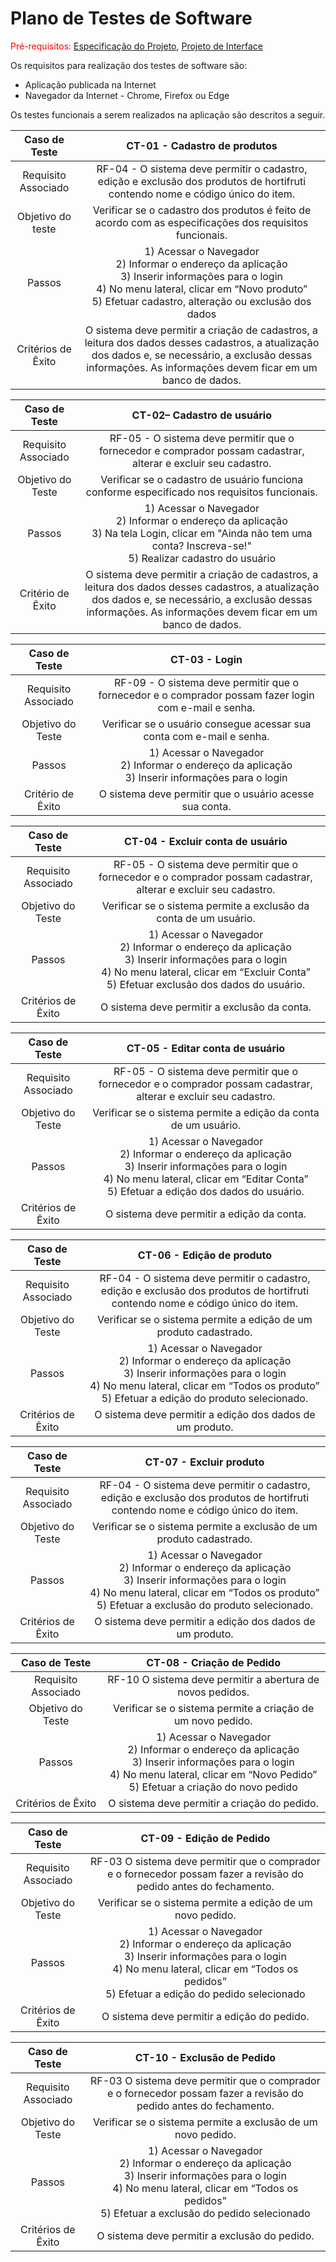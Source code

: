 # Plano de Testes de Software

<span style="color:red">Pré-requisitos: <a href="02-Especificação do Projeto.md"> Especificação do Projeto</a></span>, <a href="04-Projeto de Interface.md"> Projeto de Interface</a>

Os requisitos para realização dos testes de software são:

- Aplicação publicada na Internet
- Navegador da Internet - Chrome, Firefox ou Edge

Os testes funcionais a serem realizados na aplicação são descritos a seguir.

|    Caso de Teste    |                                                                                           **CT-01 - Cadastro de produtos**                                                                                           |
| :-----------------: | :------------------------------------------------------------------------------------------------------------------------------------------------------------------------------------------------------------------: |
| Requisito Associado |                                            RF-04 - O sistema deve permitir o cadastro, edição e exclusão dos produtos de hortifruti contendo nome e código único do item.                                            |
|  Objetivo do teste  |                                                       Verificar se o cadastro dos produtos é feito de acordo com as especificações dos requisitos funcionais.                                                        |
|       Passos        | 1) Acessar o Navegador <br> 2) Informar o endereço da aplicação <br> 3) Inserir informações para o login <br> 4) No menu lateral, clicar em “Novo produto” <br> 5) Efetuar cadastro, alteração ou exclusão dos dados |
| Critérios de Êxito  |   O sistema deve permitir a criação de cadastros, a leitura dos dados desses cadastros, a atualização dos dados e, se necessário, a exclusão dessas informações. As informações devem ficar em um banco de dados.    |

|    Caso de Teste    |                                                                                         **CT-02– Cadastro de usuário**                                                                                          |
| :-----------------: | :-------------------------------------------------------------------------------------------------------------------------------------------------------------------------------------------------------------: |
| Requisito Associado |                                                 RF-05 - O sistema deve permitir que o fornecedor e comprador possam cadastrar, alterar e excluir seu cadastro.                                                  |
|  Objetivo do Teste  |                                                          Verificar se o cadastro de usuário funciona conforme especificado nos requisitos funcionais.                                                           |
|       Passos        |                  1) Acessar o Navegador <br> 2) Informar o endereço da aplicação <br> 3) Na tela Login, clicar em "Ainda não tem uma conta? Inscreva-se!"<br> 5) Realizar cadastro do usuário                   |
|  Critério de Êxito  | O sistema deve permitir a criação de cadastros, a leitura dos dados desses cadastros, a atualização dos dados e, se necessário, a exclusão dessas informações. As informações devem ficar em um banco de dados. |

|    Caso de Teste    |                                               **CT-03 - Login**                                               |
| :-----------------: | :-----------------------------------------------------------------------------------------------------------: |
| Requisito Associado |     RF-09 - O sistema deve permitir que o fornecedor e o comprador possam fazer login com e-mail e senha.     |
|  Objetivo do Teste  |                     Verificar se o usuário consegue acessar sua conta com e-mail e senha.                     |
|       Passos        | 1) Acessar o Navegador <br> 2) Informar o endereço da aplicação <br> 3) Inserir informações para o login <br> |
|  Critério de Êxito  |                            O sistema deve permitir que o usuário acesse sua conta.                            |

|    Caso de Teste    |                                                                                      **CT-04 - Excluir conta de usuário**                                                                                      |
| :-----------------: | :------------------------------------------------------------------------------------------------------------------------------------------------------------------------------------------------------------: |
| Requisito Associado |                                                RF-05 - O sistema deve permitir que o fornecedor e o comprador possam cadastrar, alterar e excluir seu cadastro.                                                |
|  Objetivo do Teste  |                                                                       Verificar se o sistema permite a exclusão da conta de um usuário.                                                                        |
|       Passos        | 1) Acessar o Navegador <br> 2) Informar o endereço da aplicação <br> 3) Inserir informações para o login <br> 4) No menu lateral, clicar em “Excluir Conta” <br> 5) Efetuar exclusão dos dados do usuário.<br> |
| Critérios de Êxito  |                                                                                  O sistema deve permitir a exclusão da conta.                                                                                  |

|    Caso de Teste    |                                                                                      **CT-05 - Editar conta de usuário**                                                                                      |
| :-----------------: | :-----------------------------------------------------------------------------------------------------------------------------------------------------------------------------------------------------------: |
| Requisito Associado |                                               RF-05 - O sistema deve permitir que o fornecedor e o comprador possam cadastrar, alterar e excluir seu cadastro.                                                |
|  Objetivo do Teste  |                                                                        Verificar se o sistema permite a edição da conta de um usuário.                                                                        |
|       Passos        | 1) Acessar o Navegador <br> 2) Informar o endereço da aplicação <br> 3) Inserir informações para o login <br> 4) No menu lateral, clicar em “Editar Conta” <br> 5) Efetuar a edição dos dados do usuário.<br> |
| Critérios de Êxito  |                                                                                  O sistema deve permitir a edição da conta.                                                                                   |

|    Caso de Teste    |                                                                                            **CT-06 - Edição de produto**                                                                                            |
| :-----------------: | :-----------------------------------------------------------------------------------------------------------------------------------------------------------------------------------------------------------------: |
| Requisito Associado |                                           RF-04 - O sistema deve permitir o cadastro, edição e exclusão dos produtos de hortifruti contendo nome e código único do item.                                            |
|  Objetivo do Teste  |                                                                          Verificar se o sistema permite a edição de um produto cadastrado.                                                                          |
|       Passos        | 1) Acessar o Navegador <br> 2) Informar o endereço da aplicação <br> 3) Inserir informações para o login <br> 4) No menu lateral, clicar em “Todos os produto” <br> 5) Efetuar a edição do produto selecionado.<br> |
| Critérios de Êxito  |                                                                              O sistema deve permitir a edição dos dados de um produto.                                                                              |

|    Caso de Teste    |                                                                                              **CT-07 - Excluir produto**                                                                                              |
| :-----------------: | :-------------------------------------------------------------------------------------------------------------------------------------------------------------------------------------------------------------------: |
| Requisito Associado |                                            RF-04 - O sistema deve permitir o cadastro, edição e exclusão dos produtos de hortifruti contendo nome e código único do item.                                             |
|  Objetivo do Teste  |                                                                          Verificar se o sistema permite a exclusão de um produto cadastrado.                                                                          |
|       Passos        | 1) Acessar o Navegador <br> 2) Informar o endereço da aplicação <br> 3) Inserir informações para o login <br> 4) No menu lateral, clicar em “Todos os produto” <br> 5) Efetuar a exclusão do produto selecionado.<br> |
| Critérios de Êxito  |                                                                               O sistema deve permitir a edição dos dados de um produto.                                                                               |

|    Caso de Teste    |                                                                                     **CT-08 - Criação de Pedido**                                                                                      |
| :-----------------: | :----------------------------------------------------------------------------------------------------------------------------------------------------------------------------------------------------: |
| Requisito Associado |                                                                       RF-10 O sistema deve permitir a abertura de novos pedidos.                                                                       |
|  Objetivo do Teste  |                                                                      Verificar se o sistema permite a criação de um novo pedido.                                                                       |
|       Passos        | 1) Acessar o Navegador <br> 2) Informar o endereço da aplicação <br> 3) Inserir informações para o login <br> 4) No menu lateral, clicar em “Novo Pedido” <br> 5) Efetuar a criação do novo pedido<br> |
| Critérios de Êxito  |                                                                              O sistema deve permitir a criação do pedido.                                                                              |

|    Caso de Teste    |                                                                                           **CT-09 - Edição de Pedido**                                                                                            |
| :-----------------: | :---------------------------------------------------------------------------------------------------------------------------------------------------------------------------------------------------------------: |
| Requisito Associado |                                                RF-03 O sistema deve permitir que o comprador e o fornecedor possam fazer a revisão do pedido antes do fechamento.                                                 |
|  Objetivo do Teste  |                                                                            Verificar se o sistema permite a edição de um novo pedido.                                                                             |
|       Passos        | 1) Acessar o Navegador <br> 2) Informar o endereço da aplicação <br> 3) Inserir informações para o login <br> 4) No menu lateral, clicar em “Todos os pedidos” <br> 5) Efetuar a edição do pedido selecionado<br> |
| Critérios de Êxito  |                                                                                    O sistema deve permitir a edição do pedido.                                                                                    |

|    Caso de Teste    |                                                                                           **CT-10 - Exclusão de Pedido**                                                                                            |
| :-----------------: | :-----------------------------------------------------------------------------------------------------------------------------------------------------------------------------------------------------------------: |
| Requisito Associado |                                                 RF-03 O sistema deve permitir que o comprador e o fornecedor possam fazer a revisão do pedido antes do fechamento.                                                  |
|  Objetivo do Teste  |                                                                            Verificar se o sistema permite a exclusão de um novo pedido.                                                                             |
|       Passos        | 1) Acessar o Navegador <br> 2) Informar o endereço da aplicação <br> 3) Inserir informações para o login <br> 4) No menu lateral, clicar em “Todos os pedidos” <br> 5) Efetuar a exclusão do pedido selecionado<br> |
| Critérios de Êxito  |                                                                                    O sistema deve permitir a exclusão do pedido.                                                                                    |
